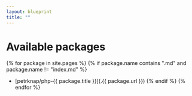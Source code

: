 ```yaml
---
layout: blueprint
title: ""
---
```

# Available packages

{% for package in site.pages %}
{% if package.name contains ".md" and package.name != "index.md" %}
* [petrknap/php-{{ package.title }}](.{{ package.url }})
{% endif %}
{% endfor %}
